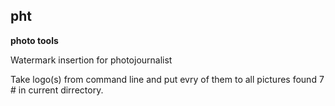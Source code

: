 ## pht

__photo tools__




Watermark insertion for photojournalist 

Take logo(s) from command line and put evry of them to all pictures found
  7 # in current dirrectory. 
